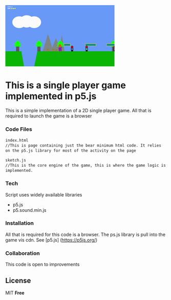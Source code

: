 ![Gif Logo](/image/Gameplay_g1.gif)

# This is a single player game implemented in p5.js
This is a simple implementation of a 2D single player game. All that is required to launch the game is a browser

### Code Files
```
index.html
//This is page containing just the bear minimum html code. It relies on the p5.js library for most of the activity on the page
```
```
sketch.js
//This is the core engine of the game, this is where the game logic is implemented.
```

### Tech

Script uses widely available libraries
* p5.js
* p5.sound.min.js

### Installation

All that is required for this code is a browser. The ps.js library is pull into the game vis cdn. See [p5.js] (https://p5js.org/)

### Collaboration
This code is open to improvements


License
----

MIT
**Free**